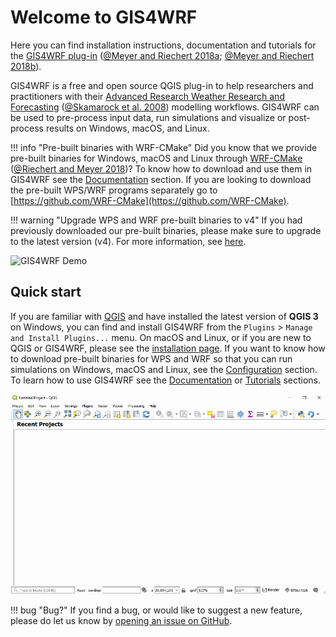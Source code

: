 # Welcome to GIS4WRF

Here you can find installation instructions, documentation and tutorials for the [GIS4WRF plug-in](https://github.com/GIS4WRF/gis4wrf) ([@Meyer and Riechert 2018a]; [@Meyer and Riechert 2018b]).

GIS4WRF is a free and open source QGIS plug-in to help researchers and practitioners with their [Advanced Research Weather Research and Forecasting](https://www.mmm.ucar.edu/weather-research-and-forecasting-model) ([@Skamarock et al. 2008]) modelling workflows. GIS4WRF can be used to pre-process input data, run simulations and visualize or post-process results on Windows, macOS, and Linux.

!!! info "Pre-built binaries with WRF-CMake"
    Did you know that we provide pre-built binaries for Windows, macOS and Linux through [WRF-CMake](https://github.com/WRF-CMake) ([@Riechert and Meyer 2018])? To know how to download and use them in GIS4WRF see the [Documentation](documentation) section. If you are looking to download the pre-built WPS/WRF programs separately go to [https://github.com/WRF-CMake](https://github.com/WRF-CMake).

!!! warning "Upgrade WPS and WRF pre-built binaries to v4"
    If you had previously downloaded our pre-built binaries, please make sure to upgrade to the latest version (v4). For more information, see [here](configuration/#integration-with-wpswrf).


![GIS4WRF Demo](assets/images/gis4wrf-demo.gif)

## Quick start

If you are familiar with [QGIS](https://qgis.org/) and have installed the latest version of **QGIS 3** on Windows, you can find and install GIS4WRF from the `Plugins` > `Manage and Install Plugins...` menu. On macOS and Linux, or if you are new to QGIS or GIS4WRF, please see the [installation page](../installation). If you want to know how to download pre-built binaries for WPS and WRF so that you can run simulations on Windows, macOS and Linux, see the [Configuration](../configuration) section. To learn how to use GIS4WRF see the [Documentation](../documentation) or [Tutorials](../tutorials) sections.

![Install GIS4WRF](assets/images/gis4wrf-installation.gif)

!!! bug "Bug?"
    If you find a bug, or would like to suggest a new feature, please do let us know by [opening an issue on GitHub](https://github.com/GIS4WRF/gis4wrf/issues).


[@Meyer and Riechert 2018a]: cite "Meyer, D., and M. Riechert (2018a). GIS4WRF: an integrated open source QGIS toolkit for the Advanced Research WRF Framework. Manuscript submitted for publication."
[@Meyer and Riechert 2018b]: cite "Meyer, D., and M. Riechert (2018b). The GIS4WRF Plug-in [Software]."

[@Riechert and Meyer 2018]: https://github.com/WRF-CMake "Riechert, M., and D. Meyer (2018). WRF-CMake [Software]. Manuscript in preparation."

[@Skamarock et al. 2008]: http://dx.doi.org/10.5065/D68S4MVH "Skamarock, W. C., Klemp, J. B., Dudhia, J., Gill, D. O., Barker, D. M., Duda, M. G., Huang, X.-Y., Wang, W. and Powers, J. G. (2008) ‘A Description of the Advanced Research WRF Version 3’, NCAR Technical Note NCAR/TN-475+STR, p. 113. doi: 10.5065/D68S4MVH."

